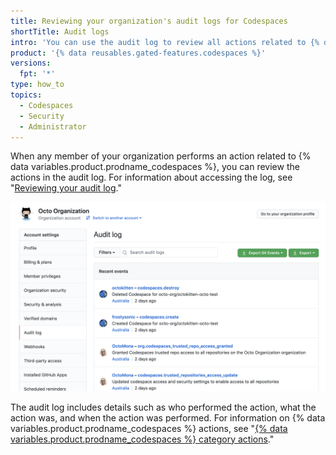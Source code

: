 ```yaml
---
title: Reviewing your organization's audit logs for Codespaces
shortTitle: Audit logs
intro: 'You can use the audit log to review all actions related to {% data variables.product.prodname_codespaces %}.'
product: '{% data reusables.gated-features.codespaces %}'
versions:
  fpt: '*'
type: how_to
topics:
  - Codespaces
  - Security
  - Administrator
---
```


 

When any member of your organization performs an action related to {% data variables.product.prodname_codespaces %}, you can review the actions in the audit log. For information about accessing the log, see "[Reviewing your audit log](/organizations/keeping-your-organization-secure/reviewing-the-audit-log-for-your-organization#accessing-the-audit-log)."

![Audit log with Codespaces information](/assets/images/help/settings/codespaces-audit-log-org.png)

The audit log includes details such as who performed the action, what the action was, and when the action was performed. For information on {% data variables.product.prodname_codespaces %} actions, see "[{% data variables.product.prodname_codespaces %} category actions](/organizations/keeping-your-organization-secure/reviewing-the-audit-log-for-your-organization#codespaces-category-actions)."
